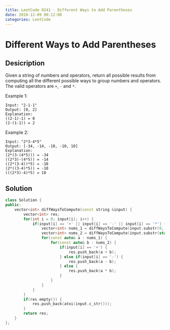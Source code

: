 ```yaml
---
title: LeetCode 0241 - Different Ways to Add Parentheses
date: 2018-12-09 00:12:08
categories: LeetCode
---
```

# Different Ways to Add Parentheses

<!--more-->

## Desicription

Given a string of numbers and operators, return all possible results from computing all the different possible ways to group numbers and operators. The valid operators are `+`, `-` and `*`.

Example 1:

```
Input: "2-1-1"
Output: [0, 2]
Explanation: 
((2-1)-1) = 0 
(2-(1-1)) = 2
```

Example 2:

```
Input: "2*3-4*5"
Output: [-34, -14, -10, -10, 10]
Explanation: 
(2*(3-(4*5))) = -34 
((2*3)-(4*5)) = -14 
((2*(3-4))*5) = -10 
(2*((3-4)*5)) = -10 
(((2*3)-4)*5) = 10
```

## Solution

```cpp
class Solution {
public:
    vector<int> diffWaysToCompute(const string &input) {
        vector<int> res;
        for(int i = 0; input[i]; i++) {
            if(input[i] == '+' || input[i] == '-' || input[i] == '*') {
                vector<int> nums_1 = diffWaysToCompute(input.substr(0, static_cast<unsigned int>(i)));
                vector<int> nums_2 = diffWaysToCompute(input.substr(static_cast<unsigned int>(i + 1)));
                for(const auto& a : nums_1) {
                    for(const auto& b : nums_2) {
                        if(input[i] == '+') {
                            res.push_back(a + b);
                        } else if(input[i] == '-') {
                            res.push_back(a - b);
                        } else {
                            res.push_back(a * b);
                        }
                    }
                }
            }
        }
        if(res.empty()) {
            res.push_back(atoi(input.c_str()));
        }
        return res;
    }
};
```